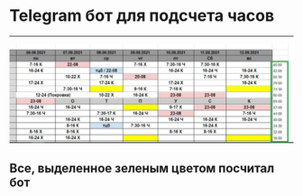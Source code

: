# Telegram бот для подсчета часов
___
![Alt-текст](https://github.com/ruslan4432013/Bot_for_coffemania/blob/main/photo.jpg?raw=true "google") 

## Все, выделенное зеленым цветом посчитал бот

